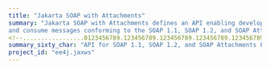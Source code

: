 ```yaml
---
title: "Jakarta SOAP with Attachments"
summary: "Jakarta SOAP with Attachments defines an API enabling developers to produce
and consume messages conforming to the SOAP 1.1, SOAP 1.2, and SOAP Attachments Feature."
<!--.................0123456789.123456789.123456789.123456789.123456789.123456789-->
summary_sixty_char: "API for SOAP 1.1, SOAP 1.2, and SOAP Attachments Feature"
project_id: "ee4j.jaxws"
---
```

